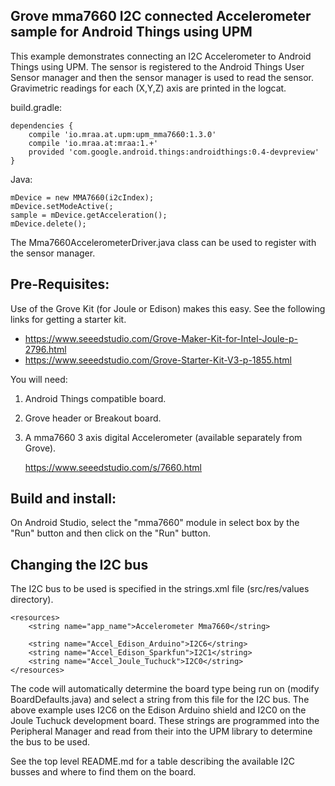 Grove mma7660 I2C connected Accelerometer sample for Android Things using UPM
-----------------------------------------------------------------------------

This example demonstrates connecting an I2C Accelerometer to Android Things using UPM.
The sensor is registered to the Android Things User Sensor manager and then the sensor manager
is used to read the sensor. Gravimetric readings for each (X,Y,Z) axis are printed in the logcat.

build.gradle:

   ````
   dependencies {
       compile 'io.mraa.at.upm:upm_mma7660:1.3.0'
       compile 'io.mraa.at:mraa:1.+'
       provided 'com.google.android.things:androidthings:0.4-devpreview'
   }
   ````

Java:
````
mDevice = new MMA7660(i2cIndex);
mDevice.setModeActive(;
sample = mDevice.getAcceleration();
mDevice.delete();
````



The Mma7660AccelerometerDriver.java class can be used to register with the sensor manager.

Pre-Requisites:
---------------
Use of the Grove Kit (for Joule or Edison) makes this easy. See the following links for getting
a starter kit.

*  https://www.seeedstudio.com/Grove-Maker-Kit-for-Intel-Joule-p-2796.html
*  https://www.seeedstudio.com/Grove-Starter-Kit-V3-p-1855.html


You will need:

1. Android Things compatible board.
2. Grove header or Breakout board.
3. A mma7660 3 axis digital Accelerometer (available separately from Grove).

   https://www.seeedstudio.com/s/7660.html


Build and install:
------------------
On Android Studio, select the "mma7660" module in select box by the "Run" button
and then click on the "Run" button.


Changing the I2C bus
--------------------
The I2C bus to be used is specified in the strings.xml file (src/res/values directory).

````
<resources>
    <string name="app_name">Accelerometer Mma7660</string>

    <string name="Accel_Edison_Arduino">I2C6</string>
    <string name="Accel_Edison_Sparkfun">I2C1</string>
    <string name="Accel_Joule_Tuchuck">I2C0</string>
</resources>
````

The code will automatically determine the board type being run on (modify BoardDefaults.java) and select a string from this file for the I2C bus.
The above example uses I2C6 on the Edison Arduino shield and I2C0 on the Joule Tuchuck
development board. These strings are programmed into the Peripheral Manager and read from their
into the UPM library to determine the bus to be used.

See the top level README.md for a table describing the available I2C busses and where to find them
on the board.
